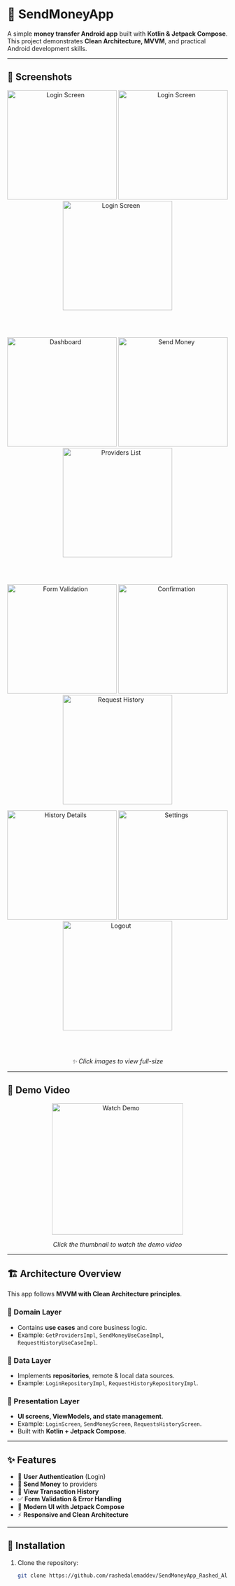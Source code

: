 # 💸 SendMoneyApp

A simple **money transfer Android app** built with **Kotlin & Jetpack Compose**.  
This project demonstrates **Clean Architecture, MVVM**, and practical Android development skills.

---

## 📸 Screenshots

<p align="center">
  <img src="screenshots/Screenshot_20250824_141052.jpg" alt="Login Screen" width="250"/>
  <img src="screenshots/Screenshot_20250824_141114.jpg" alt="Login Screen" width="250"/>
  <img src="screenshots/Screenshot_20250824_141141.jpg" alt="Login Screen" width="250"/>
</p>
</br>
</br>
<p align="center">
  <img src="screenshots/Screenshot_20250824_141145.jpg" alt="Dashboard" width="250"/>
  <img src="screenshots/Screenshot_20250824_141153.jpg" alt="Send Money" width="250"/>
  <img src="screenshots/Screenshot_20250824_141159.jpg" alt="Providers List" width="250"/>
</p>
</br>
</br>
<p align="center">
  <img src="screenshots/Screenshot_20250824_141206.jpg" alt="Form Validation" width="250"/>
  <img src="screenshots/Screenshot_20250824_141211.jpg" alt="Confirmation" width="250"/>
  <img src="screenshots/Screenshot_20250824_141233.jpg" alt="Request History" width="250"/>
</p>

<p align="center">
  <img src="screenshots/Screenshot_20250824_141239.jpg" alt="History Details" width="250"/>
  <img src="screenshots/Screenshot_20250824_141246.jpg" alt="Settings" width="250"/>
  <img src="screenshots/Screenshot_20250824_141304.jpg" alt="Logout" width="250"/>
</p>
</br>
</br>
<p align="center"><i>✨ Click images to view full-size</i></p>

---

## 🎥 Demo Video

<p align="center">
  <a href="https://drive.google.com/file/d/1dHluUua4I2djH5uBd52s_nXoIze1IzWt/view">
    <img src="screenshots/Screenshot_20250824_141052.jpg" alt="Watch Demo" width="300"/>
  </a>
</p>

<p align="center"><i>Click the thumbnail to watch the demo video</i></p>

---

## 🏗 Architecture Overview

This app follows **MVVM with Clean Architecture principles**.

### 🔹 Domain Layer
- Contains **use cases** and core business logic.  
- Example: `GetProvidersImpl`, `SendMoneyUseCaseImpl`, `RequestHistoryUseCaseImpl`.

### 🔹 Data Layer
- Implements **repositories**, remote & local data sources.  
- Example: `LoginRepositoryImpl`, `RequestHistoryRepositoryImpl`.

### 🔹 Presentation Layer
- **UI screens, ViewModels, and state management**.  
- Example: `LoginScreen`, `SendMoneyScreen`, `RequestsHistoryScreen`.  
- Built with **Kotlin + Jetpack Compose**.  

---

## ✨ Features

- 🔑 **User Authentication** (Login)  
- 💸 **Send Money** to providers  
- 📜 **View Transaction History**  
- ✅ **Form Validation & Error Handling**  
- 📱 **Modern UI with Jetpack Compose**  
- ⚡ **Responsive and Clean Architecture**  

---

## 🚀 Installation

1. Clone the repository:
   ```bash
   git clone https://github.com/rashedalemaddev/SendMoneyApp_Rashed_Alemad.git
